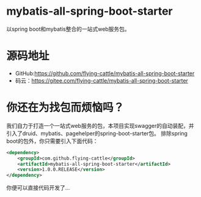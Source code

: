 # mybatis-all-spring-boot-starter
以spring boot和mybatis整合的一站式web服务包。

# 源码地址
- GitHub:https://github.com/flying-cattle/mybatis-all-spring-boot-starter
- 码云：https://gitee.com/flying-cattle/mybatis-all-spring-boot-starter

# 你还在为找包而烦恼吗？
我们自力于打造一个一站式web服务的包，本项目实现swagger的自动装配，并引入了druid、mybatis、pagehelper的spring-boot-starter包。
排除spring boot的包外，你只需要引入下面代码：
``` xml
<dependency>
    <groupId>com.github.flying-cattle</groupId>
    <artifactId>mybatis-all-spring-boot-starter</artifactId>
    <version>1.0.0.RELEASE</version>
</dependency>
```
你便可以直接代码开发了...
